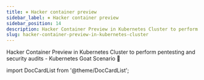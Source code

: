 ```yaml
---
title: ⎈ Hacker container preview
sidebar_label: ⎈ Hacker container preview
sidebar_position: 14
description: Hacker Container Preview in Kubernetes Cluster to perform pentesting and security audits - Kubernetes Goat Scenario 🚀
slug: hacker-container-preview-in-kubernetes-cluster
---
```


Hacker Container Preview in Kubernetes Cluster to perform pentesting and security audits - Kubernetes Goat Scenario 🚀

import DocCardList from '@theme/DocCardList';

<DocCardList />

